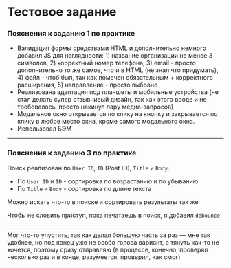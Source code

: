 # Тестовое задание

### Пояснения к заданию 1 по практике

* Валидация формы средствами HTML и дополнительно немного добавил JS для наглядности: 1) название организации не менее 3 символов, 2) корректный номер телефона, 3) email - просто дополнительно то же самое, что и в HTML (не знал что придумать), 4) файл - чтоб был, так как помечен обязательным + корректного расширения, 5) направление - просто выбрано
* Реализована адаптация под планшеты и мобильные устройства (не стал делать супер отзывчивый дизайн, так как этого вроде и не требовалось, просто накинул пару медиа-запросов)
* Модальное окно открывается по клику на кнопку и закрывается по клику в любое место окна, кроме самого модального окна.
* Использовал БЭМ

---

### Пояснения к заданию 3 по практике

Поиск реализован по `User ID`, `ID` (Post ID), `Title` и `Body`.
* По `User ID` и `ID` - сортировка по возрастанию и по убыванию
* По `Title` и `Body` - сортировка по длине текста 

Можно искать что-то в поиске и сортировать результаты так же

Чтобы не словить приступ, пока печатаешь в поиск, я добавил `debounce`

---

Мог что-то упустить, так как делал большую часть за раз — мне так удобнее, но под конец уже не особо голова вариант, а тянуть как-то не хочется, поэтому сразу отправляю (в процессе, конечно, проверял несколько раз и в конце, разумеется, проверил, как смог)

